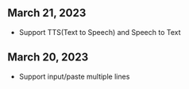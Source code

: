 ## March 21, 2023
- Support TTS(Text to Speech) and Speech to Text
## March 20, 2023
- Support input/paste multiple lines